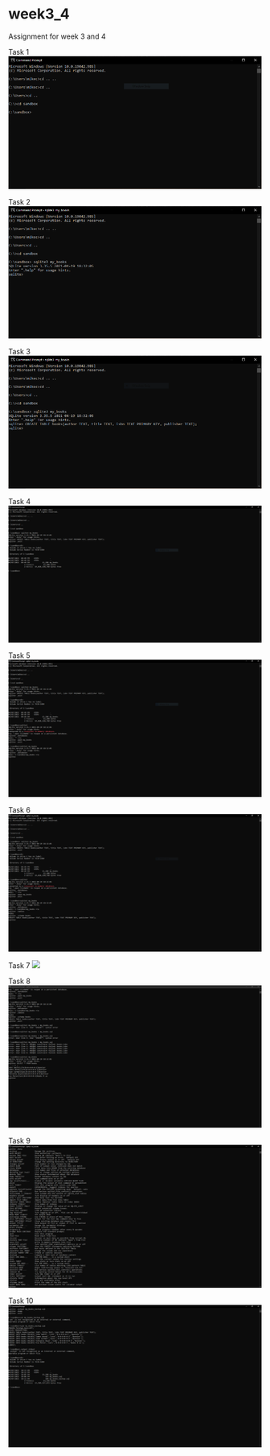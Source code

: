# week3_4
Assignment for week 3 and 4


Task 1
<img src="./pics/task1.PNG">

Task 2
<img src="./pics/task2.PNG">

Task 3
<img src="./pics/task3.PNG">

Task 4
<img src="./pics/task4.PNG">

Task 5
<img src="./pics/task5.PNG">

Task 6
<img src="./pics/task6.PNG">

Task 7
<img src="./pics/task7.PNG">

Task 8
<img src="./pics/task8.PNG">

Task 9
<img src="./pics/task9.PNG">

Task 10
<img src="./pics/task10.PNG">

